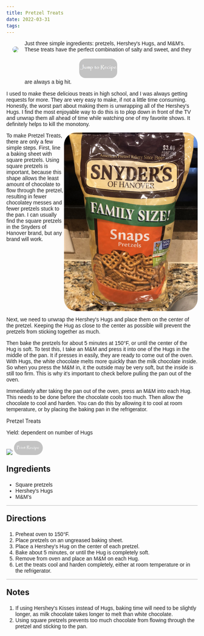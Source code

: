 ```yaml
---
title: Pretzel Treats
date: 2022-03-31
tags:
---
```

<img style="max-width:30%; float:left; border-radius:2rem; padding:1rem;" src="/images/PretzelTreats.jpg" />
<div style="font-family: Arial;">
Just three simple ingredients: pretzels, Hershey's Hugs, and M&M's. These treats have the perfect combination of salty and sweet, and they are always a big hit.

<!--more-->

<a href="http://localhost:4000/2022/03/31/PretzelTreats/#recipejump">
<img style="max-width:20%; border-radius:2rem; padding:1rem;" src="/images/JumpToRecipeButton.png" />
</a>

I used to make these delicious treats in high school, and I was always getting requests for more. They are very easy to make, if not a little time consuming. Honestly, the worst part about making them is unwrapping all of the Hershey's Hugs. I find the most enjoyable way to do this is to plop down in front of the TV and unwrap them all ahead of time while watching one of my favorite shows. It definitely helps to kill the monotony. 

<div style="display: flex;">
To make Pretzel Treats, there are only a few simple steps. 
First, line a baking sheet with square pretzels. Using square pretzels is important, because this shape allows the least amount of chocolate to flow through the pretzel, resulting in fewer chocolatey messes and fewer pretzels stuck to the pan. I can usually find the square pretzels in the Snyders of Hanover brand, but any brand will work. 
<div>
    <img style="float:right; border-radius:2rem;max-width: 22rem;" src="/images/Pretzels.jpg" />
</div>
</div>

Next, we need to unwrap the Hershey's Hugs and place them on the center of the pretzel. Keeping the Hug as close to the center as possible will prevent the pretzels from sticking together as much. 

Then bake the pretzels for about 5 minutes at 150°F, or until the center of the Hug is soft. To test this, I take an M&M and press it into one of the Hugs in the middle of the pan. It if presses in easily, they are ready to come out of the oven. With Hugs, the white chocolate melts more quickly than the milk chocolate inside. So when you press the M&M in, it the outside may be very soft, but the inside is still too firm. This is why it's important to check before pulling the pan out of the oven. 

Immediately after taking the pan out of the oven, press an M&M into each Hug. This needs to be done before the chocolate cools too much. Then allow the chocolate to cool and harden. You can do this by allowing it to cool at room temperature, or by placing the baking pan in the refrigerator. 
<br>
</div>

<div id="recipejump"></div>
<div id="recipe">
    <div class="recipe-box">
        <div class="recipe-title-box">
            <div>
                <div class="recipe-title-box-title">
                    <div class="recipe-title-box-header">Pretzel Treats</div>
                </div>
                <p class="recipe-title-box-title" style="font-family: Arial;">Yield: dependent on number of Hugs</p>
            </div>
            <img class="recipe-title-box-img" src="/images/PretzelTreats.jpg" />
            <img 
                style="max-width:15%; border-radius:2rem;" 
                src="/images/PrintRecipeButton.png"   
                onclick="printDIV('recipe')" />
        </div>
        <p style="font-size:150%;"><b>Ingredients</b></p>
        <ul style="font-family: Arial;">
                <li>Square pretzels</li>
                <li>Hershey's Hugs</li>
                <li>M&M's</li>
        </ul>
        <hr style="height:1px;background-color:rgb(189, 189, 189) ">
        <p style="font-size:150%;"><b>Directions</b></p>
        <ol style="font-family: Arial;">
            <li>Preheat oven to 150°F.</li>
            <li>Place pretzels on an ungreased baking sheet.</li>
            <li>Place a Hershey's Hug on the center of each pretzel.</li>
            <li>Bake about 5 minutes, or until the Hug is completely soft.</li>
            <li>Remove from oven and place an M&M on each Hug.</li>
            <li>Let the treats cool and harden completely, either at room temperature or in the refrigerator.</li> 
        </ol> 
        <hr style="height:1px;background-color:rgb(189, 189, 189) ">
        <p style="font-size:150%;"><b>Notes</b></p>
        <ol style="font-family: Arial;">
            <li>If using Hershey's Kisses instead of Hugs, baking time will need to be slightly longer, as milk chocolate takes longer to melt than white chocolate.</li>
            <li>Using square pretzels prevents too much chocolate from flowing through the pretzel and sticking to the pan.</li>
        </ol>
    </div>
</div>

<br>
